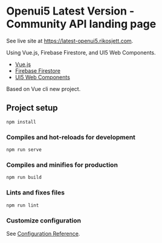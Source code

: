 # Openui5 Latest Version - Community API landing page

See live site at https://latest-openui5.rikosjett.com.

Using Vue.js, Firebase Firestore, and UI5 Web Components.

* [Vue.js](https://vuejs.org)
* [Firebase Firestore](https://firebase.google.com/docs/firestore/)
* [UI5 Web Components](https://sap.github.io/ui5-webcomponents/index.html)

Based on Vue cli new project.

## Project setup
```
npm install
```

### Compiles and hot-reloads for development
```
npm run serve
```

### Compiles and minifies for production
```
npm run build
```

### Lints and fixes files
```
npm run lint
```

### Customize configuration
See [Configuration Reference](https://cli.vuejs.org/config/).
